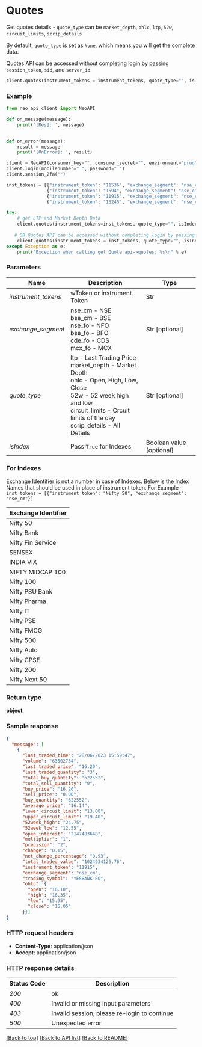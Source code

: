 # **Quotes**
Get quotes details - `quote_type` can be `market_depth`, `ohlc`, `ltp`, `52w`, `circuit_limits`, `scrip_details` <br/>

By default, `quote_type` is set as `None`, which means you will get the complete data.<br/>

Quotes API can be accessed without completing login by passing `session_token`, `sid`, and `server_id`.

```python
client.quotes(instrument_tokens = instrument_tokens, quote_type="", isIndex=False, session_token="", sid="", server_id="")
```

### Example

```python
from neo_api_client import NeoAPI

def on_message(message):
    print('[Res]: ', message)


def on_error(message):
    result = message
    print('[OnError]: ', result)

client = NeoAPI(consumer_key="", consumer_secret="", environment="prod", on_message=on_message, on_error=on_error)
client.login(mobilenumber=" ", password=" ")
client.session_2fa("")

inst_tokens = [{"instrument_token": "11536", "exchange_segment": "nse_cm"},
               {"instrument_token": "1594", "exchange_segment": "nse_cm"},
               {"instrument_token": "11915", "exchange_segment": "nse_cm"},
               {"instrument_token": "13245", "exchange_segment": "nse_cm"}]

try:
    # get LTP and Market Depth Data
    client.quotes(instrument_tokens=inst_tokens, quote_type="", isIndex=False)
    
   # OR Quotes API can be accessed without completing login by passing session_token, sid, and server_id
    client.quotes(instrument_tokens = inst_tokens, quote_type="", isIndex=False, session_token="", sid="",server_id="")
except Exception as e:
    print("Exception when calling get Quote api->quotes: %s\n" % e)

```
### Parameters

| Name                | Description                                                                                         | Type                   |
|---------------------|-----------------------------------------------------------------------------------------------------|------------------------|
| *instrument_tokens* | wToken or instrument Token                                                                          | Str                    |
| *exchange_segment*  | nse_cm - NSE<br/>bse_cm - BSE<br/>nse_fo - NFO<br/>bse_fo - BFO<br/>cde_fo - CDS<br/>mcx_fo - MCX   | Str [optional]         |
| *quote_type*        | ltp - Last Trading Price<br/>market_depth - Market Depth<br/>ohlc - Open, High, Low, Close<br/>52w - 52 week high and low<br/>circuit_limits - Crcuit limits of the day<br/>scrip_details - All Details                                 | Str [optional]         |
| *isIndex*           | Pass `True` for Indexes                                                                                       | Boolean value [optional]  |

### For Indexes
Exchange Identifier is not a number in case of Indexes. Below is the Index Names that should be used in place of instrument token. 
For Example - `inst_tokens = [{"instrument_token": "Nifty 50", "exchange_segment": "nse_cm"}]`

| Exchange Identifier   |
|--------|
| Nifty 50<br/> |
| Nifty Bank<br/> |
| Nifty Fin Service<br/> |
| SENSEX<br/> |
| INDIA VIX<br/> |
| NIFTY MIDCAP 100<br/> |
| Nifty 100<br/> |
| Nifty PSU Bank<br/> |
| Nifty Pharma<br/> |
| Nifty IT<br/> |
| Nifty PSE<br/> |
| Nifty FMCG<br/> |
| Nifty 500<br/> |
| Nifty Auto<br/> |
| Nifty CPSE<br/> |
| Nifty 200<br/> |
| Nifty Next 50<br/> |

### Return type

**object**

### Sample response

```json
{
  "message": [
    {
      "last_traded_time": "28/06/2023 15:59:47",
      "volume": "63502734",
      "last_traded_price": "16.20",
      "last_traded_quantity": "3",
      "total_buy_quantity": "622552",
      "total_sell_quantity": "0",
      "buy_price": "16.20",
      "sell_price": "0.00",
      "buy_quantity": "622552",
      "average_price": "16.14",
      "lower_circuit_limit": "13.00",
      "upper_circuit_limit": "19.40",
      "52week_high": "24.75",
      "52week_low": "12.55",
      "open_interest": "2147483648",
      "multiplier": "1",
      "precision": "2",
      "change": "0.15",
      "net_change_percentage": "0.93",
      "total_traded_value": "1024934126.76",
      "instrument_token": "11915",
      "exchange_segment": "nse_cm",
      "trading_symbol": "YESBANK-EQ",
      "ohlc": {
        "open": "16.10",
        "high": "16.35",
        "low": "15.95",
        "close": "16.05"
      }}]
}


```

### HTTP request headers

 - **Content-Type**: application/json
 - **Accept**: application/json

### HTTP response details
| Status Code | Description                                  |
|-------------|----------------------------------------------|
| *200*       | ok                                           |
| *400*       | Invalid or missing input parameters          |
| *403*       | Invalid session, please re-login to continue |
| *500*       | Unexpected error                             |

[[Back to top]](#) [[Back to API list]](../README.md#documentation-for-api-endpoints)  [[Back to README]](../README.md)
